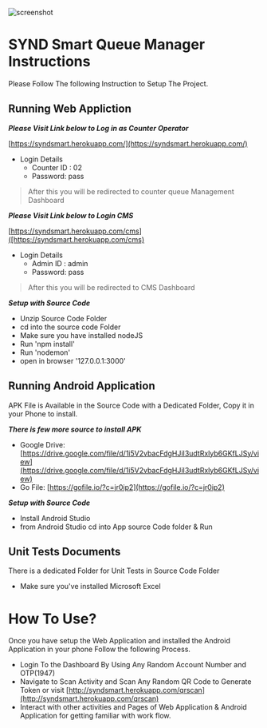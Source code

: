 ![screenshot](https://user-images.githubusercontent.com/17242746/64129621-e16b9700-cdda-11e9-8af8-e8864e0d13cc.jpg)
# SYND Smart Queue Manager Instructions

Please Follow The following Instruction to Setup The Project.


## Running Web Appliction

***Please Visit Link below to Log in as Counter Operator***

[https://syndsmart.herokuapp.com/](https://syndsmart.herokuapp.com/)

 - Login Details
   - Counter ID : 02
   - Password: pass

> After this you will be redirected to counter queue Management
> Dashboard


***Please Visit Link below to Login CMS***

[https://syndsmart.herokuapp.com/cms]([https://syndsmart.herokuapp.com/cms)

 - Login Details
   - Admin ID : admin
   - Password: pass
 > After this you will be redirected to CMS Dashboard
 > 

***Setup with Source Code***

 - Unzip Source Code Folder
 - cd into the source code Folder
 - Make sure you have installed nodeJS
 - Run 'npm install'
 - Run 'nodemon'
 - open in browser '127.0.0.1:3000'


## Running Android Application
APK File is Available in the Source Code with a Dedicated Folder,
Copy it in your Phone to install.


***There is few more source to install APK***

 - Google Drive: [https://drive.google.com/file/d/1i5V2vbacFdgHJiI3udtRxlyb6GKfLJSy/view](https://drive.google.com/file/d/1i5V2vbacFdgHJiI3udtRxlyb6GKfLJSy/view)
 - Go File: [https://gofile.io/?c=jr0ip2](https://gofile.io/?c=jr0ip2)
 
***Setup with Source Code***

- Install Android Studio
- from Android Studio cd into App source Code folder & Run


## Unit Tests Documents
There is a dedicated Folder for Unit Tests in Source Code Folder

- Make sure you've installed Microsoft Excel 

# How To Use?
Once you have setup the Web Application and installed the Android Application in your phone Follow the following Process.

- Login To the Dashboard By Using Any Random Account Number and OTP(1947)
- Navigate to Scan Activity and Scan Any Random QR Code to Generate Token or visit [http://syndsmart.herokuapp.com/qrscan](http://syndsmart.herokuapp.com/qrscan)
- Interact with other activities and Pages of Web Application & Android Application for getting familiar with work flow.
